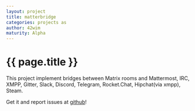 ```yaml
---
layout: project
title: matterbridge
categories: projects as
author: 42wim
maturity: Alpha
---
```


# {{ page.title }}
This project implement bridges between Matrix rooms and Mattermost, IRC, XMPP, Gitter, Slack, Discord, Telegram, Rocket.Chat, Hipchat(via xmpp), Steam.

Get it and report issues at [github](https://github.com/42wim/matterbridge)!

